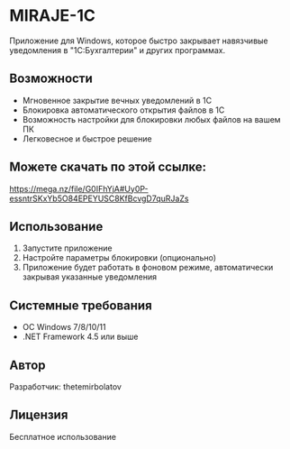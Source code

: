  # MIRAJE-1С

Приложение для Windows, которое быстро закрывает навязчивые уведомления в "1С:Бухгалтерии" и других программах.

## Возможности
- Мгновенное закрытие вечных уведомлений в 1С
- Блокировка автоматического открытия файлов в 1С
- Возможность настройки для блокировки любых файлов на вашем ПК
- Легковесное и быстрое решение

## Можете скачать по этой ссылке:

https://mega.nz/file/G0IFhYjA#Uy0P-essntrSKxYb5O84EPEYUSC8KfBcvgD7quRJaZs

## Использование
1. Запустите приложение
2. Настройте параметры блокировки (опционально)
3. Приложение будет работать в фоновом режиме, автоматически закрывая указанные уведомления

## Системные требования
- ОС Windows 7/8/10/11
- .NET Framework 4.5 или выше

## Автор
Разработчик: thetemirbolatov

## Лицензия
Бесплатное использование
